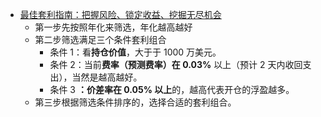 - [最佳套利指南：把握风险、锁定收益、挖掘无尽机会](https://www.aicoin.com/article/391250.html)
	- 第一步先按照年化来筛选，年化越高越好
	- 第二步筛选满足三个条件套利组合
		- 条件 1：看**持仓价值**，大于于 1000 万美元。
		- 条件 2：当前**费率（预测费率）在 0.03%** 以上（预计 2 天内收回支出），当然是越高越好。
		- 条件 3 **：价差率在 0.05% 以上**的，越高代表开仓的浮盈越多。
	- 第三步根据筛选条件排序的，选择合适的套利组合。